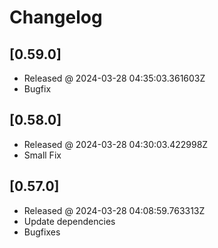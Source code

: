 # Changelog

## [0.59.0]

- Released @ 2024-03-28 04:35:03.361603Z
- Bugfix

## [0.58.0]

- Released @ 2024-03-28 04:30:03.422998Z
- Small Fix

## [0.57.0]

- Released @ 2024-03-28 04:08:59.763313Z
- Update dependencies
- Bugfixes
